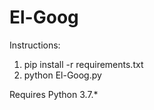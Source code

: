 # El-Goog
Instructions:
1. pip install -r requirements.txt
2. python El-Goog.py

Requires Python 3.7.*
